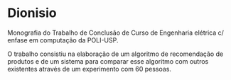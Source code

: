 Dionisio
========

Monografia do Trabalho de Conclusão de Curso de Engenharia elétrica c/ enfase em computação da POLI-USP.

O trabalho consistiu na elaboração de um algoritmo de recomendação de produtos e de um sistema para comparar esse algoritmo com outros existentes através de um experimento com 60 pessoas.

